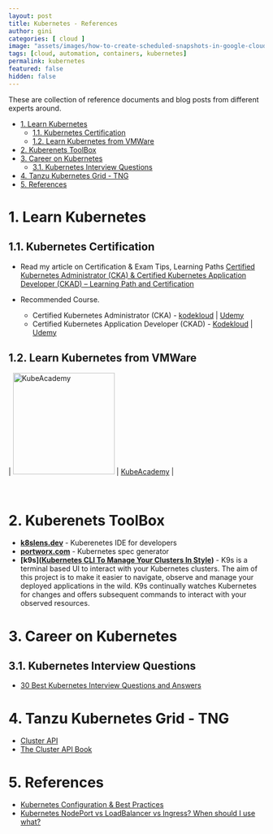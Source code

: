 ```yaml
---
layout: post
title: Kubernetes - References
author: gini
categories: [ cloud ]
image: "assets/images/how-to-create-scheduled-snapshots-in-google-cloud-platform.PNG"
tags: [cloud, automation, containers, kubernetes]
permalink: kubernetes
featured: false
hidden: false
---
```


These are collection of reference documents and blog posts from different experts around.

<!-- TOC -->

- [1. Learn Kubernetes](#1-learn-kubernetes)
  - [1.1. Kubernetes Certification](#11-kubernetes-certification)
  - [1.2. Learn Kubernetes from VMWare](#12-learn-kubernetes-from-vmware)
- [2. Kuberenets ToolBox](#2-kuberenets-toolbox)
- [3. Career on Kubernetes](#3-career-on-kubernetes)
  - [3.1. Kubernetes Interview Questions](#31-kubernetes-interview-questions)
- [4. Tanzu Kubernetes Grid - TNG](#4-tanzu-kubernetes-grid---tng)
- [5. References](#5-references)

<!-- /TOC -->

# 1. Learn Kubernetes 

## 1.1. Kubernetes Certification

- Read my article on Certification & Exam Tips, Learning Paths
  [Certified Kubernetes Administrator (CKA) & Certified Kubernetes Application Developer (CKAD) – Learning Path and Certification](https://www.techbeatly.com/2020/05/kubernetes-certification-cka-ckad-exam-tips-learning-path.html)

- Recommended Course.
  - Certified Kubernetes Administrator (CKA) - [kodekloud](http://bit.ly/ckacourse1) | [Udemy](http://bit.ly/ckacourse2)
  - Certified Kubernetes Application Developer (CKAD) - [Kodekloud](https://bit.ly/ckadcourse2) | [Udemy](https://bit.ly/ckadcourse1)
  
## 1.2. Learn Kubernetes from VMWare

| <img src="https://kube.academy/wp-content/themes/k8s/assets/img/logo.svg?t=1588603776" width="200" style="max-width:30vw" alt="KubeAcademy"> | [KubeAcademy](https://kube.academy) |
  
 <br />  

# 2. Kuberenets ToolBox

- **[k8slens.dev](https://k8slens.dev/)** - Kuberenetes IDE for developers
- **[portworx.com](https://install.portworx.com)** - Kubernetes spec generator
- **[k9s]([Kubernetes CLI To Manage Your Clusters In Style](https://k9scli.io/))** - K9s is a terminal based UI to interact with your Kubernetes clusters. The aim of this project is to make it easier to navigate, observe and manage your deployed applications in the wild. K9s continually watches Kubernetes for changes and offers subsequent commands to interact with your observed resources.

# 3. Career on Kubernetes

## 3.1. Kubernetes Interview Questions
- [30 Best Kubernetes Interview Questions and Answers](https://www.whizlabs.com/blog/top-kubernetes-interview-questions/)

# 4. Tanzu Kubernetes Grid - TNG
- [Cluster API](https://github.com/kubernetes-sigs/cluster-api)
- [The Cluster API Book](https://cluster-api.sigs.k8s.io/)

# 5. References

- [Kubernetes Configuration & Best Practices](https://bcouetil.gitlab.io/academy/BP-kubernetes.html)
- [Kubernetes NodePort vs LoadBalancer vs Ingress? When should I use what?](https://medium.com/google-cloud/kubernetes-nodeport-vs-loadbalancer-vs-ingress-when-should-i-use-what-922f010849e0)

